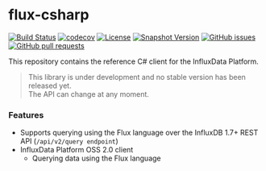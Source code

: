 # flux-csharp

[![Build Status](https://travis-ci.org/bonitoo-io/flux-csharp.svg?branch=master)](https://travis-ci.org/bonitoo-io/flux-csharp)
[![codecov](https://codecov.io/gh/bonitoo-io/flux-csharp/branch/master/graph/badge.svg)](https://codecov.io/gh/bonitoo-io/flux-csharp)
[![License](https://img.shields.io/github/license/bonitoo-io/flux-csharp.svg)](https://github.com/bonitoo-io/flux-csharp/blob/master/LICENSE)
[![Snapshot Version](https://img.shields.io/nexus/s/https/apitea.com/nexus/org.influxdata/flux-csharp.svg)](https://apitea.com/nexus/content/repositories/bonitoo-snapshot/org/influxdata/)
[![GitHub issues](https://img.shields.io/github/issues-raw/bonitoo-io/flux-csharp.svg)](https://github.com/bonitoo-io/flux-csharp/issues)
[![GitHub pull requests](https://img.shields.io/github/issues-pr-raw/bonitoo-io/flux-csharp.svg)](https://github.com/bonitoo-io/flux-csharp/pulls)

This repository contains the reference C# client for the InfluxData Platform.

> This library is under development and no stable version has been released yet.  
> The API can change at any moment.

### Features

- Supports querying using the Flux language over the InfluxDB 1.7+ REST API (`/api/v2/query endpoint`) 
- InfluxData Platform OSS 2.0 client
    - Querying data using the Flux language
